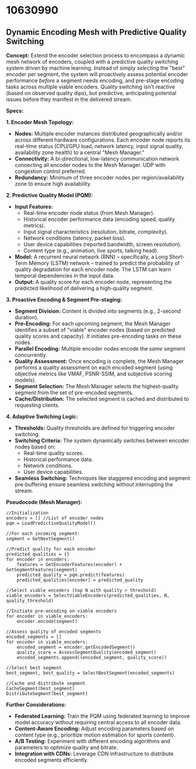 # 10630990

## Dynamic Encoding Mesh with Predictive Quality Switching

**Concept:** Extend the encoder selection process to encompass a dynamic mesh network of encoders, coupled with a predictive quality switching system driven by machine learning.  Instead of simply *selecting* the "best" encoder per segment, the system will proactively assess potential encoder performance *before* a segment needs encoding, and pre-stage encoding tasks across multiple viable encoders.  Quality switching isn't reactive (based on observed quality dips), but predictive, anticipating potential issues before they manifest in the delivered stream.

**Specs:**

**1. Encoder Mesh Topology:**

*   **Nodes:** Multiple encoder instances distributed geographically and/or across different hardware configurations. Each encoder node reports its real-time status (CPU/GPU load, network latency, input signal quality, availability zone health) to a central "Mesh Manager."
*   **Connectivity:**  A bi-directional, low-latency communication network connecting all encoder nodes to the Mesh Manager.  UDP with congestion control preferred.
*   **Redundancy:**  Minimum of three encoder nodes per region/availability zone to ensure high availability.

**2. Predictive Quality Model (PQM):**

*   **Input Features:**
    *   Real-time encoder node status (from Mesh Manager).
    *   Historical encoder performance data (encoding speed, quality metrics).
    *   Input signal characteristics (resolution, bitrate, complexity).
    *   Network conditions (latency, packet loss).
    *   User device capabilities (reported bandwidth, screen resolution).
    *   Content type (e.g., animation, live sports, talking head).
*   **Model:** A recurrent neural network (RNN) – specifically, a Long Short-Term Memory (LSTM) network – trained to predict the probability of quality degradation for each encoder node.  The LSTM can learn temporal dependencies in the input data.
*   **Output:** A quality score for each encoder node, representing the predicted likelihood of delivering a high-quality segment.

**3. Proactive Encoding & Segment Pre-staging:**

*   **Segment Division:** Content is divided into segments (e.g., 2-second duration).
*   **Pre-Encoding:** For each upcoming segment, the Mesh Manager identifies a subset of "viable" encoder nodes (based on predicted quality scores and capacity).  It initiates pre-encoding tasks on these nodes.
*   **Parallel Encoding:** Multiple encoder nodes encode the *same* segment concurrently.
*   **Quality Assessment:** Once encoding is complete, the Mesh Manager performs a quality assessment on each encoded segment (using objective metrics like VMAF, PSNR-SSIM, and subjective scoring models).
*   **Segment Selection:** The Mesh Manager selects the highest-quality segment from the set of pre-encoded segments.
*   **Cache/Distribution:** The selected segment is cached and distributed to requesting clients.

**4. Adaptive Switching Logic:**

*   **Thresholds:** Quality thresholds are defined for triggering encoder switching.
*   **Switching Criteria:** The system dynamically switches between encoder nodes based on:
    *   Real-time quality scores.
    *   Historical performance data.
    *   Network conditions.
    *   User device capabilities.
*   **Seamless Switching:**  Techniques like staggered encoding and segment pre-buffering ensure seamless switching without interrupting the stream.

**Pseudocode (Mesh Manager):**

```pseudocode
//Initialization
encoders = [] //List of encoder nodes
pqm = LoadPredictiveQualityModel()

//For each incoming segment:
segment = GetNextSegment()

//Predict quality for each encoder
predicted_qualities = {}
for encoder in encoders:
    features = GetEncoderFeatures(encoder) + GetSegmentFeatures(segment)
    predicted_quality = pqm.predict(features)
    predicted_qualities[encoder] = predicted_quality

//Select viable encoders (top N with quality > threshold)
viable_encoders = SelectViableEncoders(predicted_qualities, N, quality_threshold)

//Initiate pre-encoding on viable encoders
for encoder in viable_encoders:
    encoder.encode(segment)

//Assess quality of encoded segments
encoded_segments = []
for encoder in viable_encoders:
    encoded_segment = encoder.getEncodedSegment()
    quality_score = AssessSegmentQuality(encoded_segment)
    encoded_segments.append((encoded_segment, quality_score))

//Select best segment
best_segment, best_quality = SelectBestSegment(encoded_segments)

//Cache and distribute segment
CacheSegment(best_segment)
DistributeSegment(best_segment)
```

**Further Considerations:**

*   **Federated Learning:**  Train the PQM using federated learning to improve model accuracy without requiring central access to all encoder data.
*   **Content-Aware Encoding:**  Adjust encoding parameters based on content type (e.g., prioritize motion estimation for sports content).
*   **A/B Testing:**  Experiment with different encoding algorithms and parameters to optimize quality and bitrate.
*   **Integration with CDNs:**  Leverage CDN infrastructure to distribute encoded segments efficiently.
